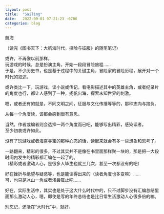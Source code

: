 ```yaml
---
layout: post
title:  "Sailing"
date:   2022-09-01 07:21:23 -0700
categories: blog
---
```

航海

（读完《图书天下：大航海时代，探险与征服》的随笔笔记）

或许，不再像以前那样，<br>
玩游戏的时候，总是扮演主角，开始一段段冒险旅程……<br>
于是，不少历史书，也是基于过程中的关键主角，冒险家的冒险历程，展开对一个时代的叙述。

或许类比一下，玩游戏，读小说或传记，看电影描述其中的英雄主角，或者纪录片的角度也行，都让人感到了一种，扬帆出海，探索未知世界的刺激。

嗯，或者还有的就是，不同文明之间，征服与文化传播等等的，那种志向与抱负。

从每一个角度读，该都会感到很有意思。

当然，作者或编者则会选择一两个角度而已吧，能够写出精彩，感染读者。<br>
至少初衷或许如此。


没有了玩游戏或者海盗寻宝的那种心态的话，读起来就会有多一些想象和思考了。

一路翻来，精彩的很多，不过其实并不是像在书里面那样聚一块的，那是把一大段时间内发生的精彩都汇编在一起了的。<br>
（精彩或者激动人心，是很多人毕生也就三几次，甚至一次都没有的吧）

好在挫折与绝望与疑惑等，也是能读得出来的（读者角度也多变嘛）……<br>
可，也只是冰山一角或者浅尝辄止吧……

好在，实际生活中，其实也是处于这大什么时代中的，只不过脚步没有汇编总结里面那么激动人心，嗯，即使是写的年终总结也是比日常生活激动人心很多倍的嘛。

别忘记，还活在“大时代”中，就好。
<br>

